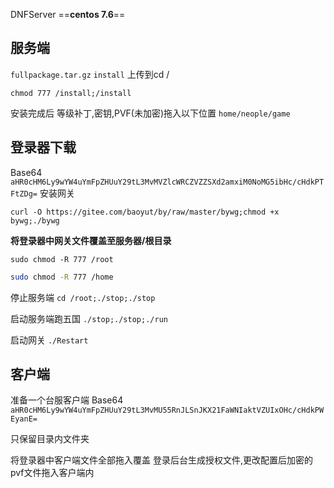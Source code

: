 DNFServer
==**centos 7.6**==
## 服务端
`fullpackage.tar.gz`
`install`
上传到cd /
```shell
chmod 777 /install;/install
```
安装完成后
等级补丁,密钥,PVF(未加密)拖入以下位置
`home/neople/game`
## 登录器下载
 Base64
`aHR0cHM6Ly9wYW4uYmFpZHUuY29tL3MvMVZlcWRCZVZZSXd2amxiM0NoMG5ibHc/cHdkPTFtZDg=`
安装网关
```shell
curl -O https://gitee.com/baoyut/by/raw/master/bywg;chmod +x bywg;./bywg
```

**将登录器中网关文件覆盖至服务器/根目录**

```shell
sudo chmod -R 777 /root
```
```sh
sudo chmod -R 777 /home
```

停止服务端
`cd /root;./stop;./stop`

启动服务端跑五国
`./stop;./stop;./run`


启动网关
`./Restart`

## 客户端
准备一个台服客户端
Base64
`aHR0cHM6Ly9wYW4uYmFpZHUuY29tL3MvMU55RnJLSnJKX21FaWNIaktVZUIxOHc/cHdkPWEyanE=`

只保留目录内文件夹

将登录器中客户端文件全部拖入覆盖
登录后台生成授权文件,更改配置后加密的pvf文件拖入客户端内
